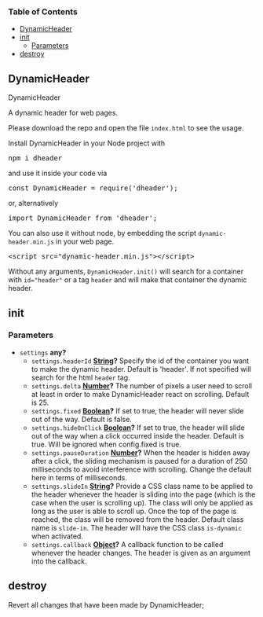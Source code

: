 <!-- Generated by documentation.js. Update this documentation by updating the source code. -->

### Table of Contents

-   [DynamicHeader][1]
-   [init][2]
    -   [Parameters][3]
-   [destroy][4]

## DynamicHeader

DynamicHeader

A dynamic header for web pages.

Please download the repo and open the file <code>index.html</code> to see the usage.

Install DynamicHeader in your Node project with 

<pre>
npm i dheader
</pre>

and use it inside your code via 

<pre>
const DynamicHeader = require('dheader');
</pre>

or, alternatively 

<pre>
import DynamicHeader from 'dheader';
</pre>

You can also use it without node, by embedding the script <code>dynamic-header.min.js</code> in your web page.

<pre>
&lt;script src="dynamic-header.min.js">&lt;/script>
</pre> 

 Without any arguments, <code>DynamicHeader.init()</code> will search for a container
 with <code>id="header"</code> or a tag <code>header</code> and will make that container the dynamic header.

## init

### Parameters

-   `settings` **any?** 
    -   `settings.headerId` **[String][5]?** Specify the id of the container you want to make the dynamic header. Default is 'header'. If not specified will search for the html <code>header</code> tag.
    -   `settings.delta` **[Number][6]?**  The number of pixels a user need to scroll at least in order to make DynamicHeader react on scrolling. Default is 25.
    -   `settings.fixed` **[Boolean][7]?** If set to true, the header will never slide out of the way. Default is false.
    -   `settings.hideOnClick` **[Boolean][7]?** If set to true, the header will slide out of the way when a click occurred inside the header. Default is true. Will be ignored when config.fixed is true.
    -   `settings.pauseDuration` **[Number][6]?** When the header is hidden away after a click, the sliding mechanism is paused for a duration of 250 milliseconds to avoid interference with scrolling. Change the default here in terms of milliseconds.
    -   `settings.slideIn` **[String][5]?** Provide a CSS class name to be applied to the header whenever the header is sliding into the page (which is the case when the user is scrolling up). The class will only be applied as long as the user is able to scroll up. Once the top of the page is reached, the class will be removed from the header. Default class name is <code>slide-in</code>. The header will have the CSS class <code>is-dynamic</code> when activated.
    -   `settings.callback` **[Object][8]?** A callback function to be called whenever the header changes. The header is given as an argument into the callback.

## destroy

Revert all changes that have been made by DynamicHeader;

[1]: #dynamicheader

[2]: #init

[3]: #parameters

[4]: #destroy

[5]: https://developer.mozilla.org/docs/Web/JavaScript/Reference/Global_Objects/String

[6]: https://developer.mozilla.org/docs/Web/JavaScript/Reference/Global_Objects/Number

[7]: https://developer.mozilla.org/docs/Web/JavaScript/Reference/Global_Objects/Boolean

[8]: https://developer.mozilla.org/docs/Web/JavaScript/Reference/Global_Objects/Object
